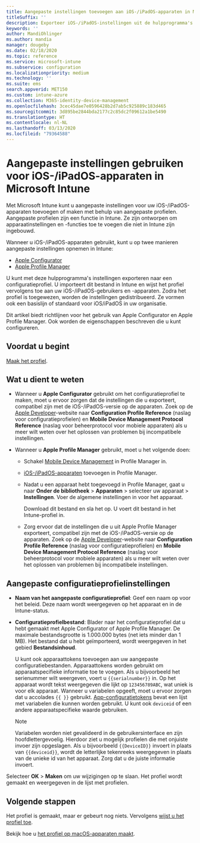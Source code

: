 ```yaml
---
title: Aangepaste instellingen toevoegen aan iOS-/iPadOS-apparaten in Microsoft Intune - Azure | Microsoft Docs
titleSuffix: ''
description: Exporteer iOS-/iPadOS-instellingen uit de hulpprogramma's Apple Configurator of Apple Profile Manager en importeer deze instellingen vervolgens in Microsoft Intune. Met deze instellingen kunnen aangepaste instellingen en functies op iOS-/iPadOS-apparaten worden gemaakt, gebruikt en beheerd. Dit aangepaste profiel kan vervolgens worden toegewezen aan of worden gedistribueerd naar iOS-/iPadOS-apparaten in uw organisatie om een basislijn of standaard te maken.
keywords: ''
author: MandiOhlinger
ms.author: mandia
manager: dougeby
ms.date: 02/18/2020
ms.topic: reference
ms.service: microsoft-intune
ms.subservice: configuration
ms.localizationpriority: medium
ms.technology: ''
ms.suite: ems
search.appverid: MET150
ms.custom: intune-azure
ms.collection: M365-identity-device-management
ms.openlocfilehash: 3cec45dae7e0596428b2d7ab5c925889c183d465
ms.sourcegitcommit: 3d895be2844bda2177c2c85dc2f09612a1be5490
ms.translationtype: HT
ms.contentlocale: nl-NL
ms.lasthandoff: 03/13/2020
ms.locfileid: "79364588"
---
```

# <a name="use-custom-settings-for-ios-and-ipados-devices-in-microsoft-intune"></a>Aangepaste instellingen gebruiken voor iOS-/iPadOS-apparaten in Microsoft Intune

Met Microsoft Intune kunt u aangepaste instellingen voor uw iOS-/iPadOS-apparaten toevoegen of maken met behulp van aangepaste profielen. Aangepaste profielen zijn een functie in Intune. Ze zijn ontworpen om apparaatinstellingen en -functies toe te voegen die niet in Intune zijn ingebouwd.

Wanneer u iOS-/iPadOS-apparaten gebruikt, kunt u op twee manieren aangepaste instellingen opnemen in Intune:

- [Apple Configurator](https://itunes.apple.com/app/apple-configurator-2/id1037126344?mt=12)
- [Apple Profile Manager](https://support.apple.com/profile-manager)

U kunt met deze hulpprogramma's instellingen exporteren naar een configuratieprofiel. U importeert dit bestand in Intune en wijst het profiel vervolgens toe aan uw iOS-/iPadOS-gebruikers en -apparaten. Zodra het profiel is toegewezen, worden de instellingen gedistribueerd. Ze vormen ook een basislijn of standaard voor iOS/iPadOS in uw organisatie.

Dit artikel biedt richtlijnen voor het gebruik van Apple Configurator en Apple Profile Manager. Ook worden de eigenschappen beschreven die u kunt configureren.

## <a name="before-you-begin"></a>Voordat u begint

[Maak het profiel](device-profile-create.md).

## <a name="what-you-need-to-know"></a>Wat u dient te weten

- Wanneer u **Apple Configurator** gebruikt om het configuratieprofiel te maken, moet u ervoor zorgen dat de instellingen die u exporteert, compatibel zijn met de iOS-/iPadOS-versie op de apparaten. Zoek op de [Apple Developer](https://developer.apple.com/)-website naar **Configuration Profile Reference** (naslag voor configuratieprofielen) en **Mobile Device Management Protocol Reference** (naslag voor beheerprotocol voor mobiele apparaten) als u meer wilt weten over het oplossen van problemen bij incompatibele instellingen.

- Wanneer u **Apple Profile Manager** gebruikt, moet u het volgende doen:

  - Schakel [Mobile Device Management](https://help.apple.com/serverapp/mac/5.7/#/apd05B9B761-D390-4A75-9251-E9AD29A61D0C) in Profile Manager in.
  - [iOS-/iPadOS-apparaten](https://help.apple.com/profilemanager/mac/5.7/#/pm9onzap1984) toevoegen in Profile Manager.
  - Nadat u een apparaat hebt toegevoegd in Profile Manager, gaat u naar **Onder de bibliotheek** > **Apparaten** > selecteer uw apparaat > **Instellingen**. Voer de algemene instellingen in voor het apparaat.

    Download dit bestand en sla het op. U voert dit bestand in het Intune-profiel in.

  - Zorg ervoor dat de instellingen die u uit Apple Profile Manager exporteert, compatibel zijn met de iOS-/iPadOS-versie op de apparaten. Zoek op de [Apple Developer](https://developer.apple.com/)-website naar **Configuration Profile Reference** (naslag voor configuratieprofielen) en **Mobile Device Management Protocol Reference** (naslag voor beheerprotocol voor mobiele apparaten) als u meer wilt weten over het oplossen van problemen bij incompatibele instellingen.

## <a name="custom-configuration-profile-settings"></a>Aangepaste configuratieprofielinstellingen

- **Naam van het aangepaste configuratieprofiel**: Geef een naam op voor het beleid. Deze naam wordt weergegeven op het apparaat en in de Intune-status.
- **Configuratieprofielbestand**: Blader naar het configuratieprofiel dat u hebt gemaakt met Apple Configurator of Apple Profile Manager. De maximale bestandsgrootte is 1.000.000 bytes (net iets minder dan 1 MB). Het bestand dat u hebt geïmporteerd, wordt weergegeven in het gebied **Bestandsinhoud**.

  U kunt ook apparaattokens toevoegen aan uw aangepaste configuratiebestanden. Apparaattokens worden gebruikt om apparaatspecifieke informatie toe te voegen. Als u bijvoorbeeld het serienummer wilt weergeven, voert u `{{serialnumber}}` in. Op het apparaat wordt tekst weergegeven die lijkt op `123456789ABC`, wat uniek is voor elk apparaat. Wanneer u variabelen opgeeft, moet u ervoor zorgen dat u accolades `{{ }}` gebruikt. [App-configuratietokens](../apps/app-configuration-policies-use-ios.md#tokens-used-in-the-property-list) bevat een lijst met variabelen die kunnen worden gebruikt. U kunt ook `deviceid` of een andere apparaatspecifieke waarde gebruiken.

  > [!NOTE]
  > Variabelen worden niet gevalideerd in de gebruikersinterface en zijn hoofdlettergevoelig. Hierdoor ziet u mogelijk profielen die met onjuiste invoer zijn opgeslagen. Als u bijvoorbeeld `{{DeviceID}}` invoert in plaats van `{{deviceid}}`, wordt de letterlijke tekenreeks weergegeven in plaats van de unieke id van het apparaat. Zorg dat u de juiste informatie invoert.

Selecteer **OK** > **Maken** om uw wijzigingen op te slaan. Het profiel wordt gemaakt en weergegeven in de lijst met profielen.

## <a name="next-steps"></a>Volgende stappen

Het profiel is gemaakt, maar er gebeurt nog niets. Vervolgens [wijst u het profiel toe](device-profile-assign.md).

Bekijk hoe u [het profiel op macOS-apparaten maakt](custom-settings-macos.md). 
